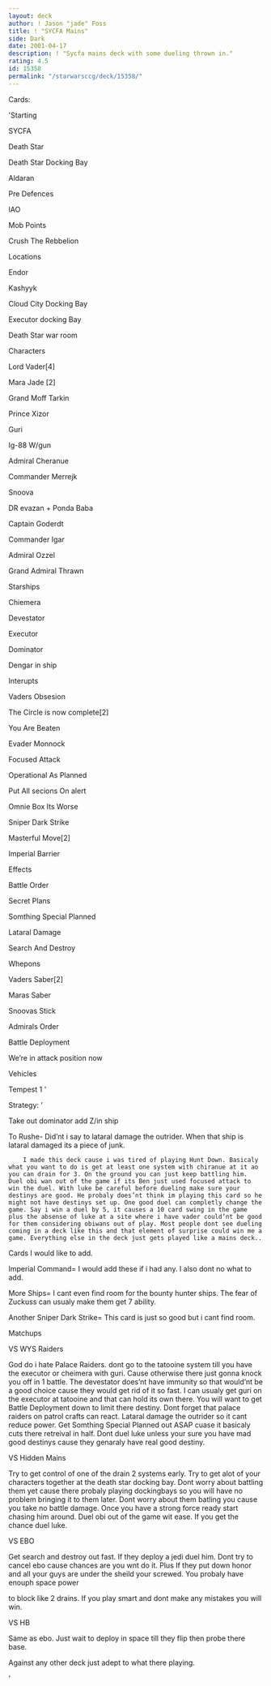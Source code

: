 ```yaml
---
layout: deck
author: ! Jason "jade" Foss
title: ! "SYCFA Mains"
side: Dark
date: 2001-04-17
description: ! "Sycfa mains deck with some dueling thrown in."
rating: 4.5
id: 15358
permalink: "/starwarsccg/deck/15358/"
---
```

Cards: 

'Starting

SYCFA

Death Star

Death Star Docking Bay

Aldaran

Pre Defences

IAO

Mob Points

Crush The Rebbelion


Locations

Endor

Kashyyk

Cloud City Docking Bay

Executor docking Bay

Death Star war room


Characters

Lord Vader[4]

Mara Jade [2]

Grand Moff Tarkin

Prince Xizor

Guri

Ig-88 W/gun

Admiral Cheranue

Commander Merrejk

Snoova

DR evazan + Ponda Baba

Captain Goderdt

Commander Igar

Admiral Ozzel

Grand Admiral Thrawn


Starships

Chiemera 

Devestator

Executor

Dominator

Dengar in ship


Interupts

Vaders Obsesion

The Circle is now complete[2]

You Are Beaten

Evader Monnock

Focused Attack

Operational As Planned

Put All secions On alert

Omnie Box Its Worse

Sniper Dark Strike

Masterful Move[2]

Imperial Barrier


Effects 

Battle Order

Secret Plans

Somthing Special Planned

Lataral Damage

Search And Destroy


Whepons 

Vaders Saber[2]

Maras Saber

Snoovas Stick


Admirals Order

Battle Deployment

We’re in attack position now


Vehicles

Tempest 1 '

Strategy: '

Take out dominator add Z/in ship


To Rushe- Did’nt i say to lataral damage the outrider. When that ship is lataral damaged its a piece of junk. 




        I made this deck cause i was tired of playing Hunt Down. Basicaly what you want to do is get at least one system with chiranue at it ao you can drain for 3. On the ground you can just keep battling him. Duel obi wan out of the game if its Ben just used focused attack to win the duel. With luke be careful before dueling make sure your destinys are good. He probaly does’nt think im playing this card so he might not have destinys set up. One good duel can completly change the game. Say i win a duel by 5, it causes a 10 card swing in the game plus the absense of luke at a site where i have vader could’nt be good for them considering obiwans out of play. Most people dont see dueling coming in a deck like this and that element of surprise could win me a game. Everything else in the deck just gets played like a mains deck..


Cards I would like to add.


Imperial Command= I would add these if i had any. I also dont no what to add.


More Ships= I cant even find room for the bounty hunter ships. The fear of Zuckuss can usualy make them get 7 ability.


Another Sniper Dark Strike= This card is just so good but i cant find room. 



Matchups


VS WYS Raiders

God do i hate Palace Raiders. dont go to the tatooine system till you have the executor or cheimera with guri. Cause otherwise there just gonna knock you off in 1 battle. The devestator does’nt have immunity so that would’nt be a good choice cause they would get rid of it so fast. I can usualy get guri on the executor at tatooine and that can hold its own there. You will want to get Battle Deployment down to limit there destiny. Dont forget that palace raiders on patrol crafts can react. Lataral damage the outrider so it cant reduce power. Get Somthing Special Planned out ASAP cuase it basicaly cuts there retreival in half. Dont duel luke unless your sure you have mad good destinys cause they genaraly have real good destiny.


VS Hidden Mains

Try to get control of one of the drain 2 systems early. Try to get alot of your characters together at the death star docking bay. Dont worry about battling them yet cause there probaly playing dockingbays so you will have no problem bringing it to them later. Dont worry about them batling you cause you take no battle damage. Once you have a strong force ready start chasing him around. Duel obi out of the game wit ease. If you get the chance duel luke.


VS EBO

Get search and destroy out fast. If they deploy a jedi duel him. Dont try to cancel ebo cause chances are you wnt do it. Plus If they put down honor and all your guys are under the sheild your screwed. You probaly have enouph space power

to block like 2 drains. If you play smart and dont make any mistakes you will win.


VS HB

Same as ebo. Just wait to deploy in space till they flip then probe there base.


Against any other deck just adept to what there playing.






'
